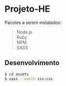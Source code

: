 # Projeto-HE

Pacotes a serem instalados: 
> Node.js<br />
> Ruby <br />
> NPM<br />
> SASS<br />

Desenvolvimento
---

```sh
$ cd assets
$ sass --watch css:css
```




